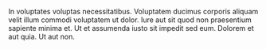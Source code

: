 In voluptates voluptas necessitatibus. Voluptatem ducimus corporis aliquam velit illum commodi voluptatem ut dolor. Iure aut sit quod non praesentium sapiente minima et. Ut et assumenda iusto sit impedit sed eum. Dolorem et aut quia. Ut aut non.